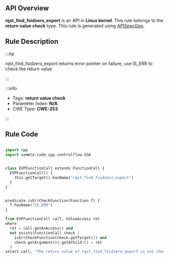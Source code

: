 ---
---


## API Overview
**rqst_find_fsidzero_export** is an API in **Linux kernel**. This rule belongs to the **return value check** type. This rule is generated using [APISpecGen](../../tools/APISpecGen).
## Rule Description

:::tip

rqst_find_fsidzero_export returns error pointer on failure, use IS_ERR to check the return value

:::

:::info

- Tags: **return value check**
- Parameter Index: **N/A**
- CWE Type: **CWE-253**

:::

## Rule Code
```python

import cpp
import semmle.code.cpp.controlflow.SSA


class EVPFunctionCall extends FunctionCall {
  EVPFunctionCall() {
    this.getTarget().hasName("rqst_find_fsidzero_export")
  }
}


predicate isErrCheckFunction(Function f) {
  f.hasName("IS_ERR") 
}

from EVPFunctionCall call, ValueAccess ret
where
  ret = call.getAnAccess() and
  not exists(FunctionCall check |
    isErrCheckFunction(check.getTarget()) and
    check.getArgument(0).getAChild*() = ret
  )
select call, "The return value of rqst_find_fsidzero_export is not checked with IS_ERR."
    
```